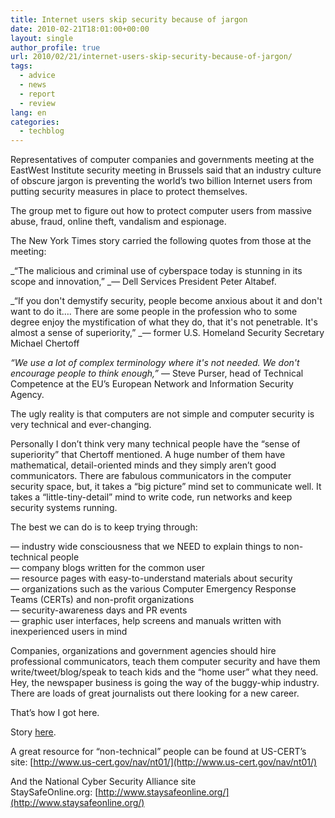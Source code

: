 ```yaml
---
title: Internet users skip security because of jargon
date: 2010-02-21T18:01:00+00:00
layout: single
author_profile: true
url: 2010/02/21/internet-users-skip-security-because-of-jargon/
tags:
  - advice
  - news
  - report
  - review
lang: en
categories: 
  - techblog
---
```

Representatives of computer companies and governments meeting at the EastWest Institute security meeting in Brussels said that an industry culture of obscure jargon is preventing the world’s two billion Internet users from putting security measures in place to protect themselves.

The group met to figure out how to protect computer users from massive abuse, fraud, online theft, vandalism and espionage.

The New York Times story carried the following quotes from those at the meeting:

_“The malicious and criminal use of cyberspace today is stunning in its scope and innovation,” _— Dell Services President Peter Altabef.

_“If you don't demystify security, people become anxious about it and don't want to do it…. There are some people in the profession who to some degree enjoy the mystification of what they do, that it's not penetrable. It's almost a sense of superiority,” _— former U.S. Homeland Security Secretary Michael Chertoff

_“We use a lot of complex terminology where it's not needed. We don't encourage people to think enough,”_ — Steve Purser, head of Technical Competence at the EU’s European Network and Information Security Agency.

The ugly reality is that computers are not simple and computer security is very technical and ever-changing.

Personally I don’t think very many technical people have the “sense of superiority” that Chertoff mentioned. A huge number of them have mathematical, detail-oriented minds and they simply aren’t good communicators. There are fabulous communicators in the computer security space, but, it takes a “big picture” mind set to communicate well. It takes a “little-tiny-detail” mind to write code, run networks and keep security systems running.

The best we can do is to keep trying through:

— industry wide consciousness that we NEED to explain things to non-technical people  
— company blogs written for the common user  
— resource pages with easy-to-understand materials about security  
— organizations such as the various Computer Emergency Response Teams (CERTs) and non-profit organizations  
— security-awareness days and PR events  
— graphic user interfaces, help screens and manuals written with inexperienced users in mind

Companies, organizations and government agencies should hire professional communicators, teach them computer security and have them write/tweet/blog/speak to teach kids and the “home user” what they need. Hey, the newspaper business is going the way of the buggy-whip industry. There are loads of great journalists out there looking for a new career.

That’s how I got here.

Story [here](http://www.nytimes.com/reuters/2010/02/19/technology/tech-us-security-cyberspace.html?_r=1&scp=5&sq=computer&st=cse).

A great resource for “non-technical” people can be found at US-CERT’s site: [http://www.us-cert.gov/nav/nt01/](http://www.us-cert.gov/nav/nt01/)

And the National Cyber Security Alliance site StaySafeOnline.org: [http://www.staysafeonline.org/](http://www.staysafeonline.org/)